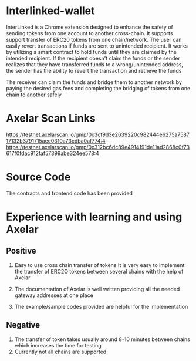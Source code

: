 # Interlinked-wallet
InterLinked is a Chrome extension designed to enhance the safety of sending tokens from one account to another cross-chain. It supports support transfer of ERC20 tokens from one chain/network. The user can easily revert transactions if funds are sent to unintended recipient. It works by utilizing a smart contract to hold funds until they are claimed by the intended recipient. If the recipient doesn't claim the funds or the sender realizes that they have transferred funds to a wrong/unintended address, the sender has the ability to revert the transaction and retrieve the funds

The receiver can claim the funds and bridge them to another network by paying the desired gas fees and completing the bridging of tokens from one chain to another safely 
# Axelar Scan Links
https://testnet.axelarscan.io/gmp/0x3cf9d3e2639220c982444e6275a758717132b3791715aee0310a73cdba0af774:4
https://testnet.axelarscan.io/gmp/0x312bc6dc89e4914191de11ad2868c0f73617f0fdac912faf57399abe324ee578:4

# Source Code
The contracts and frontend code has been provided

# Experience with learning and using Axelar
## Positive 
1. Easy to use cross chain transfer of tokens
It is very easy to implement the transfer of ERC2O tokens between several chains with the help of Axelar

2. The documentation of Axelar is well written providing all the needed gateway addresses at one place

3. The example/sample codes provided are helpful for the implementation
## Negative 
1. The transfer of token takes usually around 8-10 minutes between chains which increases the time for testing
2. Currently not all chains are supported 
